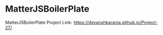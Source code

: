 # MatterJSBoilerPlate
MatterJSBoilerPlate
Project Link-
https://devanshkarania.github.io/Project-27/
